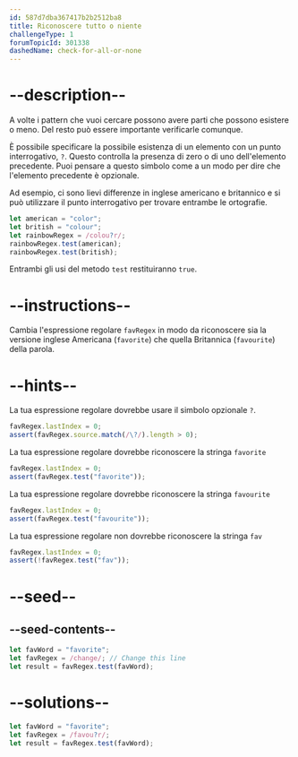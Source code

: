 ```yaml
---
id: 587d7dba367417b2b2512ba8
title: Riconoscere tutto o niente
challengeType: 1
forumTopicId: 301338
dashedName: check-for-all-or-none
---
```


# --description--

A volte i pattern che vuoi cercare possono avere parti che possono esistere o meno. Del resto può essere importante verificarle comunque.

È possibile specificare la possibile esistenza di un elemento con un punto interrogativo, `?`. Questo controlla la presenza di zero o di uno dell'elemento precedente. Puoi pensare a questo simbolo come a un modo per dire che l'elemento precedente è opzionale.

Ad esempio, ci sono lievi differenze in inglese americano e britannico e si può utilizzare il punto interrogativo per trovare entrambe le ortografie.

```js
let american = "color";
let british = "colour";
let rainbowRegex = /colou?r/;
rainbowRegex.test(american);
rainbowRegex.test(british);
```

Entrambi gli usi del metodo `test` restituiranno `true`.

# --instructions--

Cambia l'espressione regolare `favRegex` in modo da riconoscere sia la versione inglese Americana (`favorite`) che quella Britannica (`favourite`) della parola.

# --hints--

La tua espressione regolare dovrebbe usare il simbolo opzionale `?`.

```js
favRegex.lastIndex = 0;
assert(favRegex.source.match(/\?/).length > 0);
```

La tua espressione regolare dovrebbe riconoscere la stringa `favorite`

```js
favRegex.lastIndex = 0;
assert(favRegex.test("favorite"));
```

La tua espressione regolare dovrebbe riconoscere la stringa `favourite`

```js
favRegex.lastIndex = 0;
assert(favRegex.test("favourite"));
```

La tua espressione regolare non dovrebbe riconoscere la stringa `fav`

```js
favRegex.lastIndex = 0;
assert(!favRegex.test("fav"));
```

# --seed--

## --seed-contents--

```js
let favWord = "favorite";
let favRegex = /change/; // Change this line
let result = favRegex.test(favWord);
```

# --solutions--

```js
let favWord = "favorite";
let favRegex = /favou?r/;
let result = favRegex.test(favWord);
```

